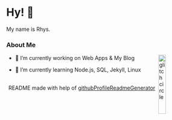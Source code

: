 
<!-- <div align="center">
<img width="50%" height = "50%" src="https://i.imgur.com/gbKpHbP.png" alt="cover" />
</div>
 -->
<h1> Hy! 👋 </h1>
<!--  <img src = "https://raw.githubusercontent.com/MartinHeinz/MartinHeinz/master/wave.gif" width = 50px> </h1>
<p align='center'> -->

<!-- ![visitors](https://visitor-badge.glitch.me/badge?page_id=hy-js.hy-js) -->
 

</p>
<div size='20px'> My name is Rhys. </h1>
</div>

<h3> About Me </h3>

<img width="20%" align="right" alt="glitch circle" src="https://i.imgur.com/AcPuC1N.png">



- 🔭 I’m currently working on Web Apps & My Blog

- 🌱 I’m currently learning Node.js, SQL, Jekyll, Linux 
<!-- 
<h3> Stuff I worked on last week</h3>
<a href="https://github.com/anuraghazra/github-readme-stats">
<img align="center" src="https://github-readme-stats.vercel.app/api/wakatime?username=@hyjs&compact=True"/>
</a>
<br> -->


<!-- <h3> My GitHub Stats </h3>
[![Top Langs](https://github-readme-stats.vercel.app/api/top-langs/?username=hy-js&layout=compact)](https://github.com/anuraghazra/github-readme-stats)

![Metrics](https://metrics.lecoq.io/hy-js?template=terminal&base.header=0&base.activity=0&base.repositories=0&base.metadata=0&languages=1&languages.limit=8&languages.colors=github&languages.threshold=0%25&config.timezone=America%2FToronto) -->



<br>
<footer align='center'>README made with help of <a href='https://github.com/rahulbanerjee26/githubProfileReadmeGenerator'>githubProfileReadmeGenerator</a> </footer>
